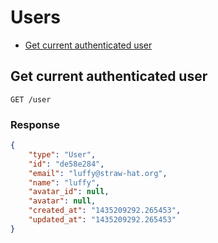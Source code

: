 # Users

* [Get current authenticated user](#get-current-authenticated-user)


## Get current authenticated user

```
GET /user
```

### Response

```json
{
    "type": "User",
    "id": "de58e284",
    "email": "luffy@straw-hat.org",
    "name": "luffy",
    "avatar_id": null,
    "avatar": null,
    "created_at": "1435209292.265453",
    "updated_at": "1435209292.265453"
}
```
